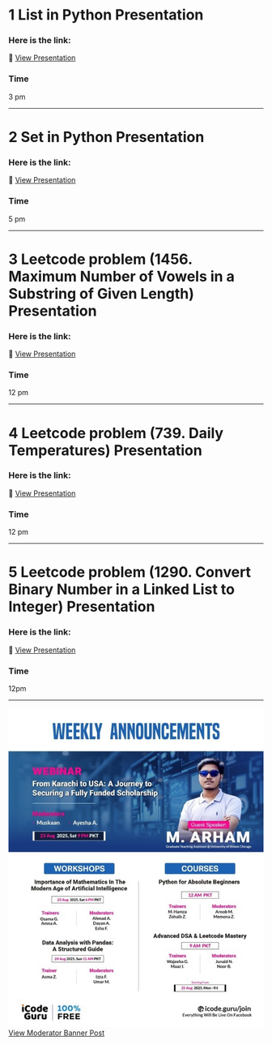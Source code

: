 # 1 List in Python Presentation

### Here is the link:
🔗 [View Presentation](https://www.facebook.com/share/v/1AvA3Fo3LJ/)
### Time 
3 pm

---
# 2 Set in Python Presentation

### Here is the link:
🔗 [View Presentation](https://www.facebook.com/share/v/1HFWm3C8o5/)
### Time 
5 pm

---
# 3 Leetcode problem (1456. Maximum Number of Vowels in a Substring of Given Length) Presentation

### Here is the link:
🔗 [View Presentation](https://www.facebook.com/share/v/16nZG77sxB/)
### Time 
12 pm

---
# 4 Leetcode problem (739. Daily Temperatures) Presentation 

### Here is the link:
🔗 [View Presentation](https://www.facebook.com/share/v/1Ay5jFjXAo/)
### Time 
12 pm

---
# 5 Leetcode problem (1290. Convert Binary Number in a Linked List to Integer) Presentation 

### Here is the link:
🔗 [View Presentation](https://www.facebook.com/share/v/19TFvcbGhD/)
### Time 
12pm

---

![Moderator Banner](https://github.com/Aroobmushtaq/iCodeGuru/blob/main/iCodeGuruModerator/images/moderatorBanner.jpg)
[View Moderator Banner Post](https://www.linkedin.com/posts/icode-guru_announcement-icodeguru-is-excited-activity-7364657687000739840-bbJB?utm_source=social_share_send&utm_medium=android_app&rcm=ACoAAExPiQkBiSsYTHaUudAsisTKXy_IfFw9jb8&utm_campaign=whatsapp)
